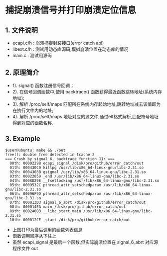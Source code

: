 # 捕捉崩溃信号并打印崩溃定位信息

## 1. 文件说明

* ecapi.c/h : 崩溃捕捉封装接口(error catch api)
* libext.c/h : 测试用动态库源码,模拟崩溃位置在动态库的情况
* main.c : 测试用源码

## 2. 原理简介

* 1). signal() 函数注册信号回调；
* 2). 在信号回调函数中,使用 backtrace() 函数获得最近函数跳转地址(系统内存地址);
* 3). 解析 /proc/self/maps 匹配所在系统内存起始地址,跳转地址减去该值即为在执行文件内的地址;
* 4). 解析 /proc/self/maps 地址对应的源文件,通过elf格式解析,匹配符号地址得到对应的函数名称.

## 3. Example
```shell
$user@ubuntu: make && ./out
free(): double free detected in tcache 2
=== Crash by signal 6, backtrace function 11: ===
  00th: 00002298 ecapi_signal /disk/pro/github/error_catch/out 
  01th: 000430C0 killpg /usr/lib/x86_64-linux-gnu/libc-2.31.so 
  02th: 0004303B gsignal /usr/lib/x86_64-linux-gnu/libc-2.31.so 
  03th: 00022859 _end /usr/lib/x86_64-linux-gnu/libc-2.31.so 
  04th: 0008D29E __fsetlocking /usr/lib/x86_64-linux-gnu/libc-2.31.so 
  05th: 0009532C pthread_attr_setschedparam /usr/lib/x86_64-linux-gnu/libc-2.31.so 
  06th: 00096F9D pthread_attr_setschedparam /usr/lib/x86_64-linux-gnu/libc-2.31.so 
  07th: 000013D3 signal_6_abrt /disk/pro/github/error_catch/out 
  08th: 000014EA main /disk/pro/github/error_catch/out 
  09th: 000240B3 __libc_start_main /usr/lib/x86_64-linux-gnu/libc-2.31.so 
  10th: 000012CE _start /disk/pro/github/error_catch/out 
```
* 上图打印为最后调用的函数列表信息
* 函数调用顺序从下往上
* 虽然 ecapi_signal 是最后一个函数,但实际崩溃位置在 signal_6_abrt 对应源程序文件 out
